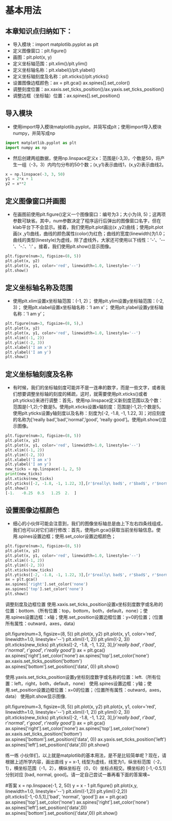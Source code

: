 # 基本用法
## 本章知识点归纳如下：

* 导入模块：import matplotlib.pyplot as plt
* 定义图像窗口：plt.figure()
* 画图：plt.plot(x, y)
* 定义坐标轴范围：plt.xlim()/plt.ylim()
* 定义坐标轴名称：plt.xlabel()/plt.ylabel()
* 定义坐标轴刻度及名称：plt.xticks()/plt.yticks()
* 设置图像边框颜色：ax = plt.gca() ax.spines[].set_color()
* 调整刻度位置：ax.xaxis.set_ticks_position()/ax.yaxis.set_ticks_position()
* 调整边框（坐标轴）位置：ax.spines[].set_position()

## 导入模块

* 使用import导入模块matplotlib.pyplot，并简写成plt；使用import导入模块numpy，并简写成np
```py
import matplotlib.pyplot as plt
import numpy as np
```
* 然后创建两组数据，使用np.linspace定义x：范围是(-3,3)，个数是50，将产生一组（-3，3）内均匀分布的50个数；(x,y1)表示曲线1，(x,y2)表示曲线2。
```py
x = np.linspace(-3, 3, 50)
y1 = 2*x + 1
y2 = x**2
```

## 定义图像窗口并画图

* 在画图前使用plt.figure()定义一个图像窗口：编号为3；大小为(8, 5)；这两项参数可缺省。其中，num参数决定了程序运行后弹出的图像窗口名字，但在klab平台下不会显示。接着，我们使用plt.plot画出(x ,y2)曲线；使用plt.plot画(x ,y1)曲线，曲线的颜色属性(color)为红色；曲线的宽度(linewidth)为1.0；曲线的类型(linestyle)为虚线，除了虚线外，大家还可使用以下线性：'-'、'--'、'-.'、':' 。接着，我们使用plt.show()显示图像。

```py
plt.figure(num=3, figsize=(8, 5))
plt.plot(x, y2)
plt.plot(x, y1, color='red', linewidth=1.0, linestyle='--')
plt.show()
```

## 定义坐标轴名称及范围
* 使用plt.xlim设置x坐标轴范围：(-1, 2)； 使用plt.ylim设置y坐标轴范围：(-2, 3)； 使用plt.xlabel设置x坐标轴名称：’I am x’； 使用plt.ylabel设置y坐标轴名称：’I am y’；
```py
plt.figure(num=3, figsize=(8, 5),)
plt.plot(x, y2)
plt.plot(x, y1, color='red', linewidth=1.0, linestyle='--')
plt.xlim((-1, 2))
plt.ylim((-2, 3))
plt.xlabel('I am x')
plt.ylabel('I am y')
plt.show()
```
## 定义坐标轴刻度及名称

* 有时候，我们的坐标轴刻度可能并不是一连串的数字，而是一些文字，或者我们想要调整坐标轴的刻度的稀疏，这时，就需要使用plt.xticks()或者plt.yticks()来进行调整：首先，使用np.linspace定义新刻度范围以及个数：范围是(-1,2);个数是5。使用plt.xticks设置x轴刻度：范围是(-1,2);个数是5。使用plt.yticks设置y轴刻度以及名称：刻度为[-2, -1.8, -1, 1.22, 3]；对应刻度的名称为[‘really bad’,’bad’,’normal’,’good’, ‘really good’]。使用plt.show()显示图像。
```py
plt.figure(num=3, figsize=(8, 5))
plt.plot(x, y2)
plt.plot(x, y1, color='red', linewidth=1.0, linestyle='--')
plt.xlim((-1, 2))
plt.ylim((-2, 3))
plt.xlabel('I am x')
plt.ylabel('I am y')
new_ticks = np.linspace(-1, 2, 5)
print(new_ticks)
plt.xticks(new_ticks)
plt.yticks([-2, -1.8, -1, 1.22, 3],[r'$really\ bad$', r'$bad$', r'$normal$', r'$good$', r'$really\ good$'])
plt.show()
[-1.   -0.25  0.5   1.25  2.  ]
```
## 设置图像边框颜色
* 细心的小伙伴可能会注意到，我们的图像坐标轴总是由上下左右四条线组成，我们也可以对它们进行修改：首先，使用plt.gca()获取当前坐标轴信息。使用.spines设置边框；使用.set_color设置边框颜色；
```py
plt.figure(num=3, figsize=(8, 5))
plt.plot(x, y2)
plt.plot(x, y1, color='red', linewidth=1.0, linestyle='--')
plt.xlim((-1, 2))
plt.ylim((-2, 3))
plt.xticks(new_ticks)
plt.yticks([-2, -1.8, -1, 1.22, 3],[r'$really\ bad$', r'$bad$', r'$normal$', r'$good$', r'$really\ good$'])
ax = plt.gca()
ax.spines['right'].set_color('none')
ax.spines['top'].set_color('none')
plt.show()
```
调整刻度及边框位置
使用.xaxis.set_ticks_position设置x坐标刻度数字或名称的位置：bottom.（所有位置：top，bottom，both，default，none）；使用.spines设置边框：x轴；使用.set_position设置边框位置：y=0的位置；（位置所有属性：outward，axes，data）

plt.figure(num=3, figsize=(8, 5))
plt.plot(x, y2)
plt.plot(x, y1, color='red', linewidth=1.0, linestyle='--')
plt.xlim((-1, 2))
plt.ylim((-2, 3))
plt.xticks(new_ticks)
plt.yticks([-2, -1.8, -1, 1.22, 3],[r'$really\ bad$', r'$bad$', r'$normal$', r'$good$', r'$really\ good$'])
ax = plt.gca()
ax.spines['right'].set_color('none')
ax.spines['top'].set_color('none')
ax.xaxis.set_ticks_position('bottom')
ax.spines['bottom'].set_position(('data', 0))
plt.show()

使用.yaxis.set_ticks_position设置y坐标刻度数字或名称的位置：left.（所有位置：left，right，both，default，none） 使用.spines设置边框：y轴；使用.set_position设置边框位置：x=0的位置；（位置所有属性：outward，axes，data） 使用plt.show显示图像.

plt.figure(num=3, figsize=(8, 5))
plt.plot(x, y2)
plt.plot(x, y1, color='red', linewidth=1.0, linestyle='--')
plt.xlim((-1, 2))
plt.ylim((-2, 3))
plt.xticks(new_ticks)
plt.yticks([-2, -1.8, -1, 1.22, 3],[r'$really\ bad$', r'$bad$', r'$normal$', r'$good$', r'$really\ good$'])
ax = plt.gca()
ax.spines['right'].set_color('none')
ax.spines['top'].set_color('none')
ax.xaxis.set_ticks_position('bottom')
ax.spines['bottom'].set_position(('data', 0))
ax.yaxis.set_ticks_position('left')
ax.spines['left'].set_position(('data',0))
plt.show()

练一练
小伙伴们，以上就是matplotlib的基本用法，是不是比较简单呢？现在，请根据上述所学内容，画出直线 y = x-1, 线型为虚线，线宽为1，纵坐标范围（-2，1），横坐标范围（-1，2），横纵坐标在（0，0）坐标点相交。横坐标的 [-1,-0.5,1] 分别对应 [bad, normal, good]。请一定自己尝试一番再看下面的答案噢~

#答案
x = np.linspace(-1, 2, 50)
y = x - 1
plt.figure()
plt.plot(x,y, linewidth=1.0, linestyle='--')
plt.xlim((-1,2))
plt.ylim((-2,2))
plt.xticks([-1,-0.5,1],['bad', 'normal', 'good'])
ax = plt.gca()
ax.spines['top'].set_color('none')
ax.spines['right'].set_color('none')
ax.spines['left'].set_position(('data',0))
ax.spines['bottom'].set_position(('data',0))
plt.show()